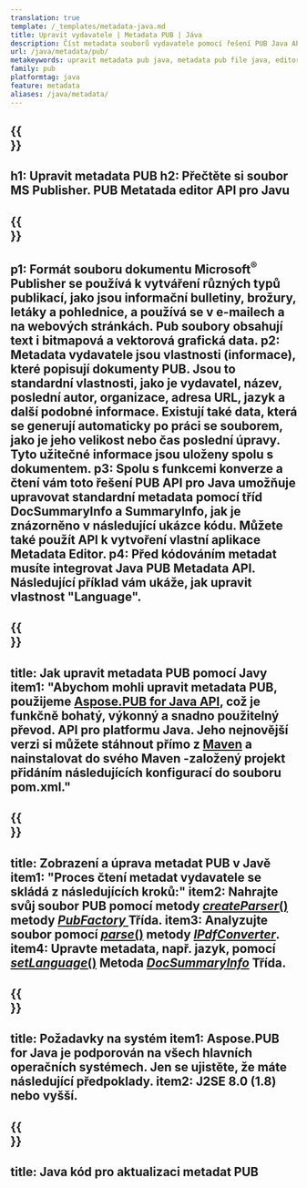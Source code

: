 ```yaml
---
translation: true
template: /_templates/metadata-java.md
title: Upravit vydavatele | Metadata PUB | Jáva
description: Číst metadata souborů vydavatele pomocí řešení PUB Java API pro různé platformy. On-premise Java API vám poskytuje přístup k vlastnostem SummaryInfo a DocSummaryInfo.
url: /java/metadata/pub/
metakeywords: upravit metadata pub java, metadata pub file java, editor metadat vydavatele java, read pub file metadata java, read pub metadata java
family: pub
platformtag: java
feature: metadata
aliases: /java/metadata/
---
```


{{<section banner>}}
---
h1: Upravit metadata PUB
h2: Přečtěte si soubor MS Publisher. PUB Metatada editor API pro Javu
---

{{<section overview>}}
---
p1: Formát souboru dokumentu Microsoft<sup>®</sup> Publisher se používá k vytváření různých typů publikací, jako jsou informační bulletiny, brožury, letáky a pohlednice, a používá se v e-mailech a na webových stránkách. Pub soubory obsahují text i bitmapová a vektorová grafická data.
p2: Metadata vydavatele jsou vlastnosti (informace), které popisují dokumenty PUB. Jsou to standardní vlastnosti, jako je vydavatel, název, poslední autor, organizace, adresa URL, jazyk a další podobné informace. Existují také data, která se generují automaticky po práci se souborem, jako je jeho velikost nebo čas poslední úpravy. Tyto užitečné informace jsou uloženy spolu s dokumentem.
p3: Spolu s funkcemi konverze a čtení vám toto řešení PUB API pro Java umožňuje upravovat standardní metadata pomocí tříd DocSummaryInfo a SummaryInfo, jak je znázorněno v následující ukázce kódu. Můžete také použít API k vytvoření vlastní aplikace Metadata Editor.
p4: Před kódováním metadat musíte integrovat Java PUB Metadata API. Následující příklad vám ukáže, jak upravit vlastnost "Language".
---

{{<section widget>}}
---
title: Jak upravit metadata PUB pomocí Javy
item1: "Abychom mohli upravit metadata PUB, použijeme [Aspose.PUB for Java API](https://products.aspose.com/pub/java/), což je funkčně bohatý, výkonný a snadno použitelný převod. API pro platformu Java. Jeho nejnovější verzi si můžete stáhnout přímo z [Maven](https://repository.aspose.com/pub/) a nainstalovat do svého Maven -založený projekt přidáním následujících konfigurací do souboru pom.xml."
---

{{<section feature1>}}
---
title: Zobrazení a úprava metadat PUB v Javě
item1: "Proces čtení metadat vydavatele se skládá z následujících kroků:"
item2: Nahrajte svůj soubor PUB pomocí metody [*createParser*()](https://reference.aspose.com/pub/java/com.aspose.pub/PubFactory#createParser-java.lang.String-) metody [*PubFactory* ](https://reference.aspose.com/pub/java/com.aspose.pub/PubFactory) Třída.
item3: Analyzujte soubor pomocí [*parse*()](https://reference.aspose.com/pub/java/com.aspose.pub/IPubParser#parse--) metody [*IPdfConverter*](https://apireferenceRozhraní.aspose.com/pub/java/com.aspose.pub/IPubParser).
item4: Upravte metadata, např. jazyk, pomocí [*setLanguage*()](https://reference.aspose.com/pub/java/com.aspose.pub/DocSummaryInfo#setLanguage-java.lang.String-) Metoda [*DocSummaryInfo*](https://reference.aspose.com/pub/java/com.aspose.pub/DocSummaryInfo) Třída.
---

{{<section feature2>}}
---
title: Požadavky na systém
item1: Aspose.PUB for Java je podporován na všech hlavních operačních systémech. Jen se ujistěte, že máte následující předpoklady.
item2: J2SE 8.0 (1.8) nebo vyšší.
---

{{<section codeexample>}}
---
title: Java kód pro aktualizaci metadat PUB
---